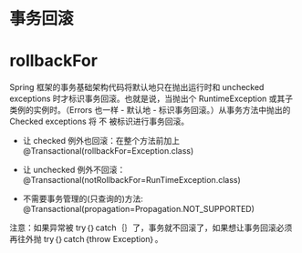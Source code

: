 # 事务回滚

# rollbackFor

Spring 框架的事务基础架构代码将默认地只在抛出运行时和 unchecked exceptions 时才标识事务回滚。也就是说，当抛出个 RuntimeException 或其子类例的实例时。（Errors 也一样 - 默认地 - 标识事务回滚。）从事务方法中抛出的 Checked exceptions 将 不 被标识进行事务回滚。

- 让 checked 例外也回滚：在整个方法前加上 @Transactional(rollbackFor=Exception.class)

- 让 unchecked 例外不回滚：@Transactional(notRollbackFor=RunTimeException.class)

- 不需要事务管理的(只查询的)方法: @Transactional(propagation=Propagation.NOT_SUPPORTED)

注意：如果异常被 try｛｝catch｛｝了，事务就不回滚了，如果想让事务回滚必须再往外抛 try｛｝catch｛throw Exception｝。
